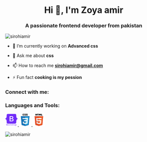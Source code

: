 <h1 align="center">Hi 👋, I'm Zoya amir</h1>
<h3 align="center">A passionate frontend developer from pakistan</h3>

<p align="left"> <img src="https://komarev.com/ghpvc/?username=sirohiamir&label=Profile%20views&color=0e75b6&style=flat" alt="sirohiamir" /> </p>

- 🔭 I’m currently working on **Advanced css**

- 💬 Ask me about **css**

- 📫 How to reach me **sirohiamir@gmail.com**

- ⚡ Fun fact **cooking is my pession**

<h3 align="left">Connect with me:</h3>
<p align="left">
</p>

<h3 align="left">Languages and Tools:</h3>
<p align="left"> <a href="https://getbootstrap.com" target="_blank" rel="noreferrer"> <img src="https://raw.githubusercontent.com/devicons/devicon/master/icons/bootstrap/bootstrap-plain-wordmark.svg" alt="bootstrap" width="40" height="40"/> </a> <a href="https://www.w3schools.com/css/" target="_blank" rel="noreferrer"> <img src="https://raw.githubusercontent.com/devicons/devicon/master/icons/css3/css3-original-wordmark.svg" alt="css3" width="40" height="40"/> </a> <a href="https://www.w3.org/html/" target="_blank" rel="noreferrer"> <img src="https://raw.githubusercontent.com/devicons/devicon/master/icons/html5/html5-original-wordmark.svg" alt="html5" width="40" height="40"/> </a> </p>

<p><img align="center" src="https://github-readme-stats.vercel.app/api/top-langs?username=sirohiamir&show_icons=true&locale=en&layout=compact" alt="sirohiamir" /></p>
